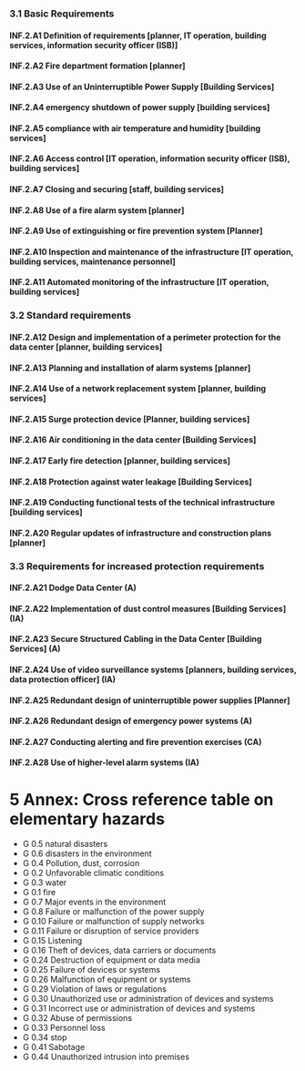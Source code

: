 ### 3.1 Basic Requirements
#### INF.2.A1 Definition of requirements [planner, IT operation, building services, information security officer (ISB)]
#### INF.2.A2 Fire department formation [planner]
#### INF.2.A3 Use of an Uninterruptible Power Supply [Building Services]
#### INF.2.A4 emergency shutdown of power supply [building services]
#### INF.2.A5 compliance with air temperature and humidity [building services]
#### INF.2.A6 Access control [IT operation, information security officer (ISB), building services]
#### INF.2.A7 Closing and securing [staff, building services]
#### INF.2.A8 Use of a fire alarm system [planner]
#### INF.2.A9 Use of extinguishing or fire prevention system [Planner]
#### INF.2.A10 Inspection and maintenance of the infrastructure [IT operation, building services, maintenance personnel]
#### INF.2.A11 Automated monitoring of the infrastructure [IT operation, building services]
### 3.2 Standard requirements
#### INF.2.A12 Design and implementation of a perimeter protection for the data center [planner, building services]
#### INF.2.A13 Planning and installation of alarm systems [planner]
#### INF.2.A14 Use of a network replacement system [planner, building services]
#### INF.2.A15 Surge protection device [Planner, building services]
#### INF.2.A16 Air conditioning in the data center [Building Services]
#### INF.2.A17 Early fire detection [planner, building services]
#### INF.2.A18 Protection against water leakage [Building Services]
#### INF.2.A19 Conducting functional tests of the technical infrastructure [building services]
#### INF.2.A20 Regular updates of infrastructure and construction plans [planner]
### 3.3 Requirements for increased protection requirements
#### INF.2.A21 Dodge Data Center (A)
#### INF.2.A22 Implementation of dust control measures [Building Services] (IA)
#### INF.2.A23 Secure Structured Cabling in the Data Center [Building Services] (A)
#### INF.2.A24 Use of video surveillance systems [planners, building services, data protection officer] (IA)
#### INF.2.A25 Redundant design of uninterruptible power supplies [Planner]
#### INF.2.A26 Redundant design of emergency power systems (A)
#### INF.2.A27 Conducting alerting and fire prevention exercises (CA)
#### INF.2.A28 Use of higher-level alarm systems (IA)
# 5 Annex: Cross reference table on elementary hazards
* G 0.5 natural disasters
* G 0.6 disasters in the environment
* G 0.4 Pollution, dust, corrosion
* G 0.2 Unfavorable climatic conditions
* G 0.3 water
* G 0.1 fire
* G 0.7 Major events in the environment
* G 0.8 Failure or malfunction of the power supply
* G 0.10 Failure or malfunction of supply networks
* G 0.11 Failure or disruption of service providers
* G 0.15 Listening
* G 0.16 Theft of devices, data carriers or documents
* G 0.24 Destruction of equipment or data media
* G 0.25 Failure of devices or systems
* G 0.26 Malfunction of equipment or systems
* G 0.29 Violation of laws or regulations
* G 0.30 Unauthorized use or administration of devices and systems
* G 0.31 Incorrect use or administration of devices and systems
* G 0.32 Abuse of permissions
* G 0.33 Personnel loss
* G 0.34 stop
* G 0.41 Sabotage
* G 0.44 Unauthorized intrusion into premises
